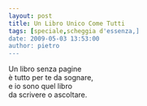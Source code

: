 ```yaml
---
layout: post
title: Un Libro Unico Come Tutti
tags: [speciale,scheggia d'essenza,]
date: 2009-05-03 13:53:00
author: pietro
---
```

Un libro senza pagine<br/>è tutto per te da sognare,<br/>e io sono quel libro<br/>da scrivere o ascoltare.
